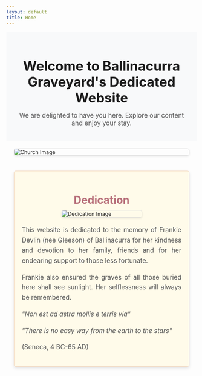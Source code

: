 ```yaml
---
layout: default
title: Home
---
```


<div class="welcome-banner">
  <h1>Welcome to Ballinacurra Graveyard's Dedicated Website</h1>
  <p>We are delighted to have you here. Explore our content and enjoy your stay.</p>
</div>

<div class="image-gallery-container">
  <div class="image-gallery">
    <img src="{{ '/assets/imgs/obg-church.jpeg' | relative_url }}" alt="Church Image" class="gallery-image">
    <!-- <img src="{{ '/assets/imgs/website-banner.jpg' | relative_url }}" alt="Website Banner" class="gallery-image"> -->
  </div>
</div>

<div class="dedication-section">
  <h2>Dedication</h2>
  <img src="{{ '/assets/imgs/frankie-devlin.png' | relative_url }}" alt="Dedication Image" class="dedication-image">
  <p>This website is dedicated to the memory of Frankie Devlin (nee Gleeson) of Ballinacurra for her kindness and devotion to her family, friends and for her endearing support to those less fortunate.</p>
  <p>Frankie also ensured the graves of all those buried here shall see sunlight. Her selflessness will always be remembered.</p>
  <p><em>"Non est ad astra mollis e terris via"</em></p>
  <p><em>"There is no easy way from the earth to the stars"</em></p>
  <p>(Seneca, 4 BC-65 AD)</p>
</div>

<style>
  .welcome-banner {
    text-align: center;
    padding: 20px;
    background-color: #f8f9fa;
    /* border-bottom: 5px solid #ddd; */
  }

  .welcome-banner h1 {
    font-size: 2.5em;
    margin-bottom: 10px;
  }

  .welcome-banner p {
    font-size: 1.2em;
    color: #555;
  }

  .image-gallery-container {
    max-width: 100%;
    overflow: hidden;
    padding: 20px;
  }

  .image-gallery {
    display: flex;
    justify-content: center;
    gap: 20px;
    max-width: 100%;
    flex-wrap: wrap;
  }

  .gallery-image {
    max-width: 100%;
    height: auto;
    border: 1px solid #ddd;
    border-radius: 5px;
    box-shadow: 0 2px 5px rgba(0, 0, 0, 0.1);
    flex: 1 1 auto;
  }

  .dedication-section {
    padding: 20px;
    background-color: #fffbea; /* Warm, light background */
    border: 1px solid #f2d1b3; /* Soft, warm border */
    border-radius: 5px;
    margin: 20px;
    box-shadow: 0 4px 8px rgba(0, 0, 0, 0.1); /* Gentle shadow for depth */
  }

  .dedication-section h2 {
    text-align: center;
    font-size: 2em;
    color: #b76e79; /* Warm, respectful color */
    margin-bottom: 10px;
  }

  .dedication-section p {
    font-size: 1.2em;
    color: #555;
    text-align: justify; /* Improved readability */
    line-height: 1.6; /* Increased line height for better readability */
  }

  .dedication-image {
    display: block;
    margin: 0 auto 20px;
    max-width: 50%; /* Adjusted size for emphasis */
    height: auto;
    border: 1px solid #ddd;
    border-radius: 5px;
    box-shadow: 0 2px 5px rgba(0, 0, 0, 0.1);
  }
</style>
